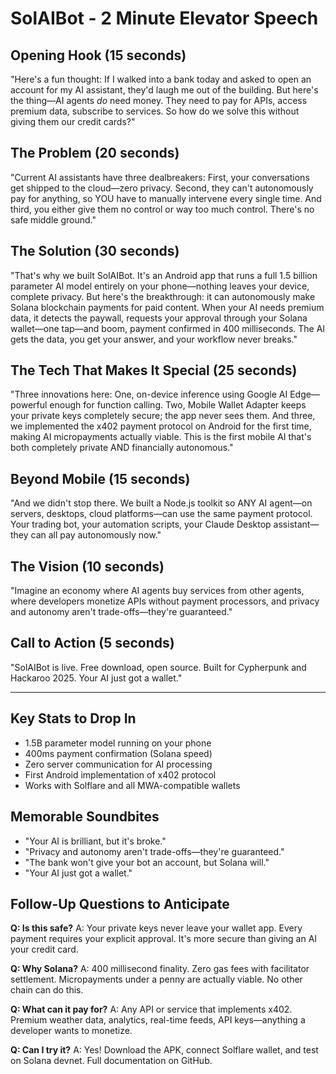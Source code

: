 # SolAIBot - 2 Minute Elevator Speech

## Opening Hook (15 seconds)
"Here's a fun thought: If I walked into a bank today and asked to open an account for my AI assistant, they'd laugh me out of the building. But here's the thing—AI agents *do* need money. They need to pay for APIs, access premium data, subscribe to services. So how do we solve this without giving them our credit cards?"

## The Problem (20 seconds)
"Current AI assistants have three dealbreakers: First, your conversations get shipped to the cloud—zero privacy. Second, they can't autonomously pay for anything, so YOU have to manually intervene every single time. And third, you either give them no control or way too much control. There's no safe middle ground."

## The Solution (30 seconds)
"That's why we built SolAIBot. It's an Android app that runs a full 1.5 billion parameter AI model entirely on your phone—nothing leaves your device, complete privacy. But here's the breakthrough: it can autonomously make Solana blockchain payments for paid content. When your AI needs premium data, it detects the paywall, requests your approval through your Solana wallet—one tap—and boom, payment confirmed in 400 milliseconds. The AI gets the data, you get your answer, and your workflow never breaks."

## The Tech That Makes It Special (25 seconds)
"Three innovations here: One, on-device inference using Google AI Edge—powerful enough for function calling. Two, Mobile Wallet Adapter keeps your private keys completely secure; the app never sees them. And three, we implemented the x402 payment protocol on Android for the first time, making AI micropayments actually viable. This is the first mobile AI that's both completely private AND financially autonomous."

## Beyond Mobile (15 seconds)
"And we didn't stop there. We built a Node.js toolkit so ANY AI agent—on servers, desktops, cloud platforms—can use the same payment protocol. Your trading bot, your automation scripts, your Claude Desktop assistant—they can all pay autonomously now."

## The Vision (10 seconds)
"Imagine an economy where AI agents buy services from other agents, where developers monetize APIs without payment processors, and privacy and autonomy aren't trade-offs—they're guaranteed."

## Call to Action (5 seconds)
"SolAIBot is live. Free download, open source. Built for Cypherpunk and Hackaroo 2025. Your AI just got a wallet."

---

## Key Stats to Drop In
- 1.5B parameter model running on your phone
- 400ms payment confirmation (Solana speed)
- Zero server communication for AI processing
- First Android implementation of x402 protocol
- Works with Solflare and all MWA-compatible wallets

## Memorable Soundbites
- "Your AI is brilliant, but it's broke."
- "Privacy and autonomy aren't trade-offs—they're guaranteed."
- "The bank won't give your bot an account, but Solana will."
- "Your AI just got a wallet."

## Follow-Up Questions to Anticipate
**Q: Is this safe?**
A: Your private keys never leave your wallet app. Every payment requires your explicit approval. It's more secure than giving an AI your credit card.

**Q: Why Solana?**
A: 400 millisecond finality. Zero gas fees with facilitator settlement. Micropayments under a penny are actually viable. No other chain can do this.

**Q: What can it pay for?**
A: Any API or service that implements x402. Premium weather data, analytics, real-time feeds, API keys—anything a developer wants to monetize.

**Q: Can I try it?**
A: Yes! Download the APK, connect Solflare wallet, and test on Solana devnet. Full documentation on GitHub.
